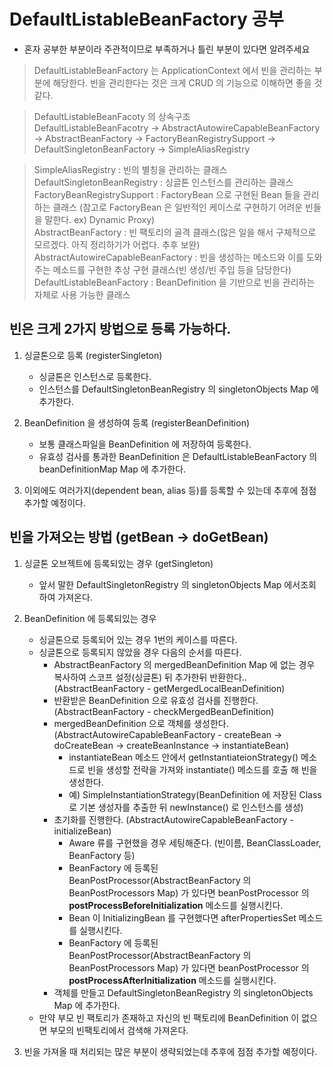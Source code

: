 # DefaultListableBeanFactory 공부

- 혼자 공부한 부분이라 주관적이므로 부족하거나 틀린 부분이 있다면 알려주세요 

> DefaultListableBeanFactory 는 ApplicationContext 에서 빈을 관리하는 부분에 해당한다.
> 빈을 관리한다는 것은 크게 CRUD 의 기능으로 이해하면 좋을 것 같다.

> DefaultListableBeanFacoty 의 상속구조<br>
> DefaultListableBeanFacotry -> AbstractAutowireCapableBeanFactory -> AbstractBeanFactory -> FactoryBeanRegistrySupport -> DefaultSingletonBeanFactory -> SimpleAliasRegistry<br>

> SimpleAliasRegistry : 빈의 별칭을 관리하는 클래스<br>
> DefaultSingletonBeanRegistry : 싱글톤 인스턴스를 관리하는 클래스<br>
> FactoryBeanRegistrySupport : FactoryBean 으로 구현된 Bean 들을 관리하는 클래스 (참고로 FactoryBean 은 일반적인 케이스로 구현하기 어려운 빈들을 말한다. ex) Dynamic Proxy)<br>
> AbstractBeanFactory : 빈 팩토리의 골격 클래스(많은 일을 해서 구체적으로 모르겠다. 아직 정리하기가 어렵다. 추후 보완) <br>
> AbstractAutowireCapableBeanFactory : 빈을 생성하는 메소드와 이를 도와주는 메소드를 구현한 추상 구현 클래스(빈 생성/빈 주입 등을 담당한다)<br>
> DefaultListableBeanFactory : BeanDefinition 을 기반으로 빈을 관리하는 자체로 사용 가능한 클래스<br>

## 빈은 크게 2가지 방법으로 등록 가능하다.

1. 싱글톤으로 등록 (registerSingleton)
    - 싱글톤은 인스턴스로 등록한다.
    - 인스턴스를 DefaultSingletonBeanRegistry 의 singletonObjects Map 에 추가한다.  

2. BeanDefinition 을 생성하여 등록 (registerBeanDefinition)
    - 보통 클래스파일을 BeanDefinition 에 저장하여 등록한다.
    - 유효성 검사를 통과한 BeanDefinition 은 DefaultListableBeanFactory 의 beanDefinitionMap Map 에 추가한다.

3. 이외에도 여러가지(dependent bean, alias 등)를 등록할 수 있는데 추후에 점점 추가할 예정이다.

## 빈을 가져오는 방법 (getBean -> doGetBean)

1. 싱글톤 오브젝트에 등록되있는 경우 (getSingleton)
    - 앞서 말한 DefaultSingletonRegistry 의 singletonObjects Map 에서조회 하여 가져온다.

2. BeanDefinition 에 등록되있는 경우
    - 싱글톤으로 등록되어 있는 경우 1번의 케이스를 따른다.
    - 싱글톤으로 등록되지 않았을 경우 다음의 순서를 따른다.
        - AbstractBeanFactory 의 mergedBeanDefinition Map 에 없는 경우 복사하여 스코프 설정(싱글톤) 뒤 추가한뒤 반환한다.. (AbstractBeanFactory - getMergedLocalBeanDefinition)
        - 반환받은 BeanDefinition 으로 유효성 검사를 진행한다.(AbstractBeanFactory - checkMergedBeanDefinition)
        - mergedBeanDefinition 으로 객체를 생성한다. (AbstractAutowireCapableBeanFactory - createBean -> doCreateBean -> createBeanInstance -> instantiateBean)
            - instantiateBean 메소드 안에서 getInstantiateionStrategy() 메소드로 빈을 생성할 전략을 가져와 instantiate() 메소드를 호출 해 빈을 생성한다.
            - 예) SimpleInstantiationStrategy(BeanDefinition 에 저장된 Class 로 기본 생성자를 추출한 뒤 newInstance() 로 인스턴스를 생성)
        - 초기화를 진행한다. (AbstractAutowireCapableBeanFactory - initializeBean)
            - Aware 류를 구현했을 경우 세팅해준다. (빈이름, BeanClassLoader, BeanFactory 등)                     
            - BeanFactory 에 등록된 BeanPostProcessor(AbstractBeanFactory 의 BeanPostProcessors Map) 가 있다면 beanPostProcessor 의 <b>postProcessBeforeInitialization</b> 메소드를 실행시킨다.
            - Bean 이 InitializingBean 를 구현했다면 afterPropertiesSet 메소드를 실행시킨다.
            - BeanFactory 에 등록된 BeanPostProcessor(AbstractBeanFactory 의 BeanPostProcessors Map) 가 있다면 beanPostProcessor 의 <b>postProcessAfterInitialization</b> 메소드를 실행시킨다.
        - 객체를 만들고 DefaultSingletonBeanRegistry 의 singletonObjects Map 에 추가한다.
    - 만약 부모 빈 팩토리가 존재하고 자신의 빈 팩토리에 BeanDefinition 이 없으면 부모의 빈팩토리에서 검색해 가져온다.
    
3. 빈을 가져올 때 처리되는 많은 부분이 생략되었는데 추후에 점점 추가할 예정이다.
    